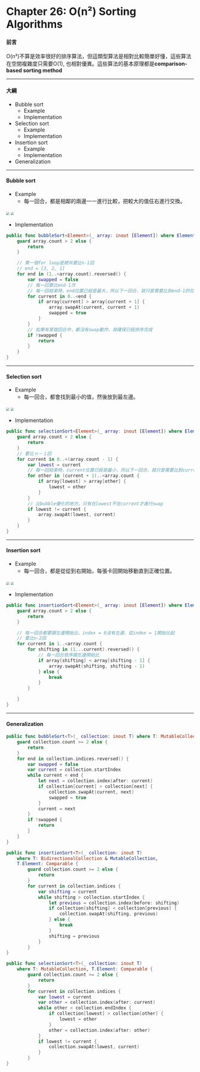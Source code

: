 # Chapter 26: O(n²) Sorting Algorithms

#### 前言

O(n²)不算是效率很好的排序算法，但這類型算法是相對比較簡單好懂，這些算法在空間複雜度只需要O(1), 也相對優異。這些算法的基本原理都是**comparison-based sorting method**

------

#### 大綱

- Bubble sort
  - Example
  - Implementation
- Selection sort
  - Example
  - Implementation
- Insertion sort
  - Example
  - Implementation
- Generalization

------

#### Bubble sort

- Example
  - 每一回合，都是相鄰的兩邊一一進行比較，把較大的值仼右進行交換。

<img src="../.gitbook/assets/226.png" style="zoom:50%;" />

<img src="../.gitbook/assets/227.png" style="zoom:50%;" />

- Implementation

```swift
public func bubbleSort<Element>(_ array: inout [Element]) where Element: Comparable {
    guard array.count > 2 else {
        return
    }

    // 第一個for loop是總共要比n-1回
    // end = [3, 2, 1]
    for end in (1..<array.count).reversed() {
        var swapped = false
        // 每一回要比end-1次
        // 每一回結束時，end位置已經是最大，所以下一回合，就只是需要比到end-1的位置就夠了
        for current in 0..<end {
            if array[current] > array[current + 1] {
                array.swapAt(current, current + 1)
                swapped = true
            }
        }
        // 如果有某個回合中，都沒有swap動作，就確保已經排序完成
        if !swapped {
            return
        }
    }
}
```

------

#### Selection sort

- Example
  - 每一回合，都會找到最小的值，然後放到最左邊。

<img src="../.gitbook/assets/226.png" style="zoom:50%;" />

<img src="../.gitbook/assets/228.png" style="zoom:50%;" />

- Implementation

```swift
public func selectionSort<Element>(_ array: inout [Element]) where Element: Comparable {
    guard array.count > 2 else {
        return
    }
    // 要比ｎ－１回
    for current in 0..<(array.count - 1) {
        var lowest = current
        // 每一回結束時，current位置已經是最小，所以下一回合，就只是需要比到current＋1的位置就夠了
        for other in (current + 1)..<array.count {
            if array[lowest] > array[other] {
                lowest = other
            }
        }
        // 比bubble優化的地方，只有在lowest不在current才進行swap
        if lowest != current {
            array.swapAt(lowest, current)
        }
    }
}
```

------

#### Insertion sort

- Example
  - 每一回合，都是從從到右開始，每張卡回開始移動直到正確位置。

<img src="../.gitbook/assets/226.png" style="zoom:50%;" />

<img src="../.gitbook/assets/229.png" style="zoom:50%;" />

- Implementation

```Swift
public func insertionSort<Element>(_ array: inout [Element]) where Element: Comparable {
    guard array.count > 2 else {
        return
    }

    // 每一回合都要跟左邊開始比，index = 0沒有左邊，從index = 1開始比起
    // 要比n-2回
    for current in 1..<array.count {
        for shifting in (1...current).reversed() {
            // 每一回合依序跟左邊開始比
            if array[shifting] < array[shifting - 1] {
                array.swapAt(shifting, shifting - 1)
            } else {
                break
            }
        }

    }
}
```

------

#### Generalization

```swift
public func bubbleSort<T>(_ collection: inout T) where T: MutableCollection, T.Element: Comparable {
    guard collection.count >= 2 else {
        return
    }
    for end in collection.indices.reversed() {
        var swapped = false
        var current = collection.startIndex
        while current < end {
            let next = collection.index(after: current)
            if collection[current] > collection[next] {
                collection.swapAt(current, next)
                swapped = true
            }
            current = next
        }
        if !swapped {
            return
        }
    }
}

public func insertionSort<T>(_ collection: inout T)
    where T: BidirectionalCollection & MutableCollection,
    T.Element: Comparable {
        guard collection.count >= 2 else {
            return
        }
        for current in collection.indices {
            var shifting = current
            while shifting > collection.startIndex {
                let previous = collection.index(before: shifting)
                if collection[shifting] < collection[previous] {
                    collection.swapAt(shifting, previous)
                } else {
                    break
                }
                shifting = previous
            }
        }
}

public func selectionSort<T>(_ collection: inout T)
    where T: MutableCollection, T.Element: Comparable {
        guard collection.count >= 2 else {
            return
        }
        for current in collection.indices {
            var lowest = current
            var other = collection.index(after: current)
            while other < collection.endIndex {
                if collection[lowest] > collection[other] {
                    lowest = other
                }
                other = collection.index(after: other)
            }
            if lowest != current {
                collection.swapAt(lowest, current)
            }
        }
}

```

